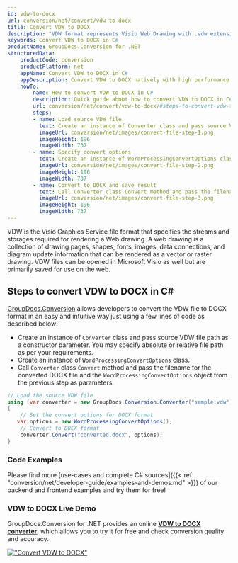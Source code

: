 ```yaml
---
id: vdw-to-docx
url: conversion/net/convert/vdw-to-docx
title: Convert VDW to DOCX
description: "VDW format represents Visio Web Drawing with .vdw extension. Learn how to convert VDW to DOCX file programmatically in C# language using GroupDocs.Conversion for .NET library."
keywords: Convert VDW to DOCX in C#
productName: GroupDocs.Conversion for .NET
structuredData:
    productCode: conversion
    productPlatform: net
    appName: Convert VDW to DOCX in C#
    appDescription: Convert VDW to DOCX natively with high performance using C# language and server side GroupDocs.Conversion for .NET APIs, without the use of any software like Microsoft or Open Office.
    howTo:
        name: How to convert VDW to DOCX in C# 
        description: Quick guide about how to convert VDW to DOCX in C# with high performance and accuracy.
        url: conversion/net/convert/vdw-to-docx/#steps-to-convert-vdw-to-docx-in-c
        steps:
        - name: Load source VDW file 
          text: Create an instance of Converter class and pass source VDW file path as a constructor parameter. You may specify absolute or relative file path as per your requirements. 
          imageUrl: conversion/net/images/convert-file-step-1.png
          imageHeight: 196
          imageWidth: 737
        - name: Specify convert options 
          text: Create an instance of WordProcessingConvertOptions class.
          imageUrl: conversion/net/images/convert-file-step-2.png
          imageHeight: 196
          imageWidth: 737
        - name: Convert to DOCX and save result 
          text: Call Converter class Convert method and pass the filename for the converted HTML file and the WordProcessingConvertOptions object from the previous step as parameters.
          imageUrl: conversion/net/images/convert-file-step-3.png
          imageHeight: 196
          imageWidth: 737
---
```


VDW is the Visio Graphics Service file format that specifies the streams and storages required for rendering a Web drawing. A web drawing is a collection of drawing pages, shapes, fonts, images, data connections, and diagram update information that can be rendered as a vector or raster drawing. VDW files can be opened in Microsoft Visio as well but are primarily saved for use on the web.

## Steps to convert VDW to DOCX in C#

[GroupDocs.Conversion](https://products.groupdocs.com/conversion/net) allows developers to convert the VDW file to DOCX format in an easy and intuitive way just using a few lines of code as described below:

* Create an instance of `Converter` class and pass source VDW file path as a constructor parameter. You may specify absolute or relative file path as per your requirements. 
* Create an instance of `WordProcessingConvertOptions` class.
* Call `Converter` class `Convert` method and pass the filename for the converted DOCX file and the `WordProcessingConvertOptions` object from the previous step as parameters.

```csharp
// Load the source VDW file
using (var converter = new GroupDocs.Conversion.Converter("sample.vdw"))
{
    // Set the convert options for DOCX format
   var options = new WordProcessingConvertOptions();
    // Convert to DOCX format
    converter.Convert("converted.docx", options);
}
```

### Code Examples

Please find more [use-cases and complete C# sources]({{< ref "conversion/net/developer-guide/examples-and-demos.md" >}}) of our backend and frontend examples and try them for free!

### VDW to DOCX Live Demo

GroupDocs.Conversion for .NET provides an online [**VDW to DOCX converter**](https://products.groupdocs.app/conversion/vdw-to-docx), which allows you to try it for free and check conversion quality and accuracy.

[!["Convert VDW to DOCX"](conversion/net/images/convert-to-docx/convert-vdw-to-docx.png)](https://products.groupdocs.app/conversion/vdw-to-docx)